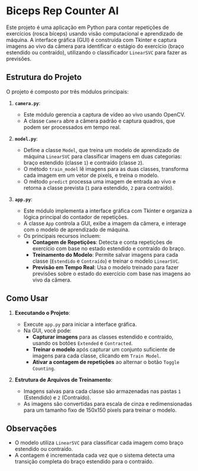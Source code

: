 # Biceps Rep Counter AI

Este projeto é uma aplicação em Python para contar repetições de exercícios (rosca bíceps) usando visão computacional e aprendizado de máquina. A interface gráfica (GUI) é construída com Tkinter e captura imagens ao vivo da câmera para identificar o estágio do exercício (braço estendido ou contraído), utilizando o classificador `LinearSVC` para fazer as previsões. 

## Estrutura do Projeto

O projeto é composto por três módulos principais:

1. **`camera.py`**:
   - Este módulo gerencia a captura de vídeo ao vivo usando OpenCV.
   - A classe `Camera` abre a câmera padrão e captura quadros, que podem ser processados em tempo real.

2. **`model.py`**:
   - Define a classe `Model`, que treina um modelo de aprendizado de máquina `LinearSVC` para classificar imagens em duas categorias: braço estendido (classe `1`) e contraído (classe `2`).
   - O método `train_model` lê imagens para as duas classes, transforma cada imagem em um vetor de pixels, e treina o modelo.
   - O método `predict` processa uma imagem de entrada ao vivo e retorna a classe prevista (`1` para estendido, `2` para contraído).

3. **`app.py`**:
   - Este módulo implementa a interface gráfica com Tkinter e organiza a lógica principal do contador de repetições.
   - A classe `App` controla a GUI, exibe a imagem da câmera, e interage com o modelo de aprendizado de máquina.
   - Os principais recursos incluem:
     - **Contagem de Repetições**: Detecta e conta repetições de exercício com base no estado estendido e contraído do braço.
     - **Treinamento do Modelo**: Permite salvar imagens para cada classe (`Estendido` e `Contraído`) e treinar o modelo `LinearSVC`.
     - **Previsão em Tempo Real**: Usa o modelo treinado para fazer previsões sobre o estado do exercício com base nas imagens ao vivo da câmera.

## Como Usar

1. **Executando o Projeto**:
   - Execute `app.py` para iniciar a interface gráfica.
   - Na GUI, você pode:
     - **Capturar imagens** para as classes estendido e contraído, usando os botões `Extended` e `Contracted`.
     - **Treinar o modelo** após capturar um conjunto suficiente de imagens para cada classe, clicando em `Train Model`.
     - **Ativar a contagem de repetições** ao alternar o botão `Toggle Counting`.

2. **Estrutura de Arquivos de Treinamento**:
   - Imagens salvas para cada classe são armazenadas nas pastas `1` (Estendido) e `2` (Contraído).
   - As imagens são convertidas para escala de cinza e redimensionadas para um tamanho fixo de 150x150 pixels para treinar o modelo.

## Observações

- O modelo utiliza `LinearSVC` para classificar cada imagem como braço estendido ou contraído.
- A contagem é incrementada cada vez que o sistema detecta uma transição completa do braço estendido para o contraído.

